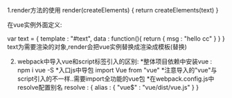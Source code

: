 1.render方法的使用
render(createElements) {
    return createElements(text)
}

在vue实例外面定义:
<template id=text>
...
</template>

var text = {
	template : "#text",
	data : function(){
		return {
		msg : "hello cc"
		}
	}
}
text为需要渲染的对象,render会把vue实例替换成渲染成模板(替换)


2. webpack中导入vue和script标签引入的区别:
*整体项目依赖中安装vue : npm i vue -S
*入口js中导包 import Vue from "vue"
*注意导入的"vue"与script引入的不一样..需要import全功能的vue包
*在webpack.config.js中resolve配置别名
resolve : {
	alias : {
		"vue$" : "vue/dist/vue.js"
	}
}




